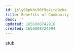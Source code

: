 ```yaml
---
id: jsly66pkhi90f9q4iro9zka
title: Benefits of Community
desc: ''
updated: 1656008742916
created: 1656008724094
---
```

stub

